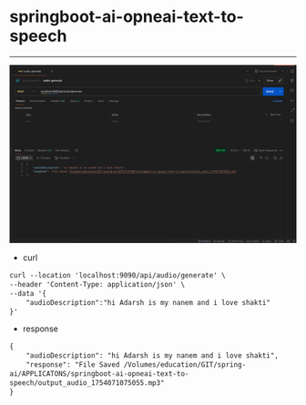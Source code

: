 # springboot-ai-opneai-text-to-speech
----

![img](./img/postman.png)

* curl 
```
curl --location 'localhost:9090/api/audio/generate' \
--header 'Content-Type: application/json' \
--data '{
    "audioDescription":"hi Adarsh is my nanem and i love shakti"
}'

```
* response 
```
{
    "audioDescription": "hi Adarsh is my nanem and i love shakti",
    "response": "File Saved /Volumes/education/GIT/spring-ai/APPLICATONS/springboot-ai-opneai-text-to-speech/output_audio_1754071075055.mp3"
}
```
